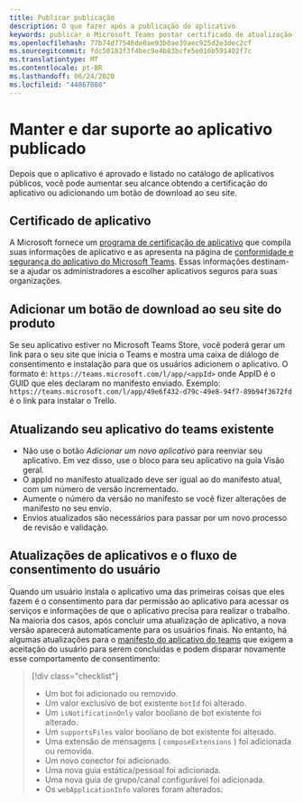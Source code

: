 ```yaml
---
title: Publicar publicação
description: O que fazer após a publicação do aplicativo
keywords: publicar o Microsoft Teams postar certificado de atualização
ms.openlocfilehash: 77b74d77546de0ae93b0ae39aec925d2e3dec2cf
ms.sourcegitcommit: fdc50183f3f4bec9e4b83bcfe5e016b591402f7c
ms.translationtype: MT
ms.contentlocale: pt-BR
ms.lasthandoff: 06/24/2020
ms.locfileid: "44867088"
---
```

# <a name="maintain-and-support-your-published-app"></a>Manter e dar suporte ao aplicativo publicado 

Depois que o aplicativo é aprovado e listado no catálogo de aplicativos públicos, você pode aumentar seu alcance obtendo a certificação do aplicativo ou adicionando um botão de download ao seu site.

## <a name="application-certificate"></a>Certificado de aplicativo

A Microsoft fornece um [programa de certificação de aplicativo](./application-certification.md) que compila suas informações de aplicativo e as apresenta na página de [conformidade e segurança do aplicativo do Microsoft Teams](https://aka.ms/AppCertification). Essas informações destinam-se a ajudar os administradores a escolher aplicativos seguros para suas organizações.

## <a name="add-a-download-button-to-your-product-site"></a>Adicionar um botão de download ao seu site do produto

Se seu aplicativo estiver no Microsoft Teams Store, você poderá gerar um link para o seu site que inicia o Teams e mostra uma caixa de diálogo de consentimento e instalação para que os usuários adicionem o aplicativo.
O formato é: `https://teams.microsoft.com/l/app/<appId>` onde AppID é o GUID que eles declaram no manifesto enviado.
Exemplo: `https://teams.microsoft.com/l/app/49e6f432-d79c-49e8-94f7-89b94f3672fd` é o link para instalar o Trello.

## <a name="updating-your-existing-teams-app"></a>Atualizando seu aplicativo do teams existente

* Não use o botão *Adicionar um novo aplicativo* para reenviar seu aplicativo. Em vez disso, use o bloco para seu aplicativo na guia Visão geral.
* O appId no manifesto atualizado deve ser igual ao do manifesto atual, com um número de versão incrementado.
* Aumente o número da versão no manifesto se você fizer alterações de manifesto no seu envio.
* Envios atualizados são necessários para passar por um novo processo de revisão e validação.

## <a name="app-updates-and-the-user-consent-flow"></a>Atualizações de aplicativos e o fluxo de consentimento do usuário

Quando um usuário instala o aplicativo uma das primeiras coisas que eles fazem é o consentimento para dar permissão ao aplicativo para acessar os serviços e informações de que o aplicativo precisa para realizar o trabalho. Na maioria dos casos, após concluir uma atualização de aplicativo, a nova versão aparecerá automaticamente para os usuários finais. No entanto, há algumas atualizações para o [manifesto do aplicativo do teams](../../../../resources/schema/manifest-schema.md) que exigem a aceitação do usuário para serem concluídas e podem disparar novamente esse comportamento de consentimento:

 >[!div class="checklist"]
>
> * Um bot foi adicionado ou removido.
> * Um valor exclusivo de bot existente `botId` foi alterado.
> * Um `isNotificationOnly` valor booliano de bot existente foi alterado.
> * Um `supportsFiles` valor booliano de bot existente foi alterado.
> * Uma extensão de mensagens ( `composeExtensions` ) foi adicionada ou removida.
> * Um novo conector foi adicionado.
> * Uma nova guia estática/pessoal foi adicionada.
> * Uma nova guia de grupo/canal configurável foi adicionada.
> * Os `webApplicationInfo` valores foram alterados.
>